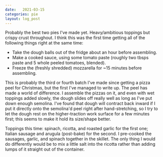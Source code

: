 ```yaml
---
date:   2021-03-15
categories: pie
layout: log_post
---
```


Probably the best two pies I've made yet. Heavy/ambitious toppings but crispy crust throughout. I think this was the first time getting all of the following things right at the same time:

- Take the dough balls out of the fridge about an hour before assembling.
- Make a cooked sauce, using some tomato paste (roughly two tbsps paste and 5 whole peeled tomatoes, blended).
- Freeze the (freshly shredded) mozzarella for ~15 minutes before assembling.

This is probably the third or fourth batch I've made since getting a pizza peel for Christmas, but the first I've managed to write up. The peel has made a world of difference. I assemble the pizzas on it, and even with wet toppings added slowly, the dough slides off really well as long as I've put down enough semolina. I've found that dough will contract back inward if I put it directly onto the semolina'd peel right after hand-stretching, so I try to let the dough rest on the higher-traction work surface for a few minutes first; this seems to make it hold its size/shape better.

Toppings this time: spinach, ricotta, and roasted garlic for the first one; Italian sausage and arugula (post-bake) for the second. I pre-cooked the sausages, garlic, and spinach together in the skillet. The only thing I would do differently would be to mix a little salt into the ricotta rather than adding lumps of it straight out of the container.
